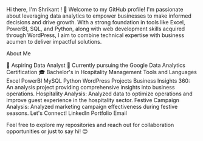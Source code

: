 Hi there, I'm Shrikant ! 👋
Welcome to my GitHub profile! I'm passionate about leveraging data analytics to empower businesses to make informed decisions and drive growth. With a strong foundation in tools like Excel, PowerBI, SQL, and Python, along with web development skills acquired through WordPress, I aim to combine technical expertise with business acumen to deliver impactful solutions.


About Me

💼 Aspiring Data Analyst
🌱 Currently pursuing the Google Data Analytics Certification
🎓 Bachelor's in Hospitality Management
Tools and Languages
Excel
PowerBI
MySQL
Python
WordPress
Projects
Business Insights 360: An analysis project providing comprehensive insights into business operations.
Hospitality Analysis: Analyzed data to optimize operations and improve guest experience in the hospitality sector.
Festive Campaign Analysis: Analyzed marketing campaign effectiveness during festive seasons.
Let's Connect!
LinkedIn Portfolio Email

Feel free to explore my repositories and reach out for collaboration opportunities or just to say hi! 😊

